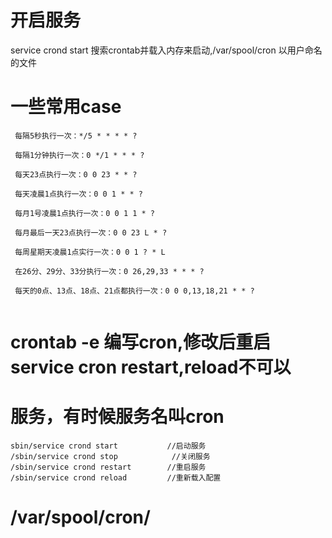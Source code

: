 # 开启服务

service crond start
搜索crontab并载入内存来启动,/var/spool/cron 以用户命名的文件

# 一些常用case
```
 每隔5秒执行一次：*/5 * * * * ?

 每隔1分钟执行一次：0 */1 * * * ?

 每天23点执行一次：0 0 23 * * ?

 每天凌晨1点执行一次：0 0 1 * * ?

 每月1号凌晨1点执行一次：0 0 1 1 * ?

 每月最后一天23点执行一次：0 0 23 L * ?

 每周星期天凌晨1点实行一次：0 0 1 ? * L

 在26分、29分、33分执行一次：0 26,29,33 * * * ?

 每天的0点、13点、18点、21点都执行一次：0 0 0,13,18,21 * * ?


```

# crontab -e 编写cron,修改后重启 service cron restart,reload不可以
# 服务，有时候服务名叫cron
```
sbin/service crond start           //启动服务
/sbin/service crond stop            //关闭服务
/sbin/service crond restart        //重启服务
/sbin/service crond reload         //重新载入配置

```
# /var/spool/cron/

